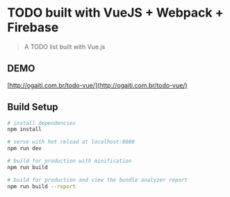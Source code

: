 # TODO built with VueJS + Webpack + Firebase

> A TODO list built with Vue.js

## DEMO

[http://ogaiti.com.br/todo-vue/](http://ogaiti.com.br/todo-vue/)

## Build Setup

```bash
# install dependencies
npm install

# serve with hot reload at localhost:8080
npm run dev

# build for production with minification
npm run build

# build for production and view the bundle analyzer report
npm run build --report
```
